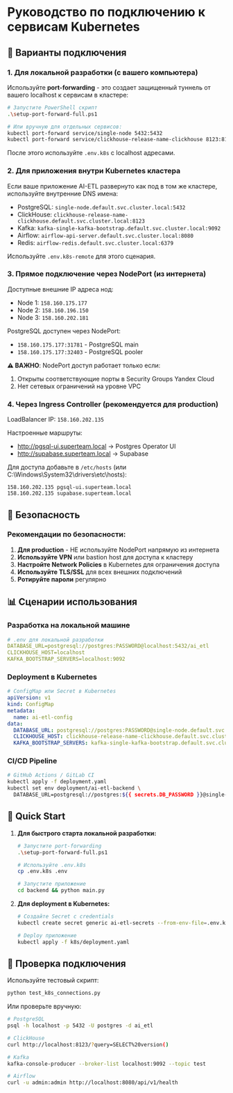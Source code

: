 # Руководство по подключению к сервисам Kubernetes

## 📍 Варианты подключения

### 1. **Для локальной разработки (с вашего компьютера)**

Используйте **port-forwarding** - это создает защищенный туннель от вашего localhost к сервисам в кластере:

```bash
# Запустите PowerShell скрипт
.\setup-port-forward-full.ps1

# Или вручную для отдельных сервисов:
kubectl port-forward service/single-node 5432:5432
kubectl port-forward service/clickhouse-release-name-clickhouse 8123:8123
```

После этого используйте `.env.k8s` с localhost адресами.

### 2. **Для приложения внутри Kubernetes кластера**

Если ваше приложение AI-ETL развернуто как под в том же кластере, используйте внутренние DNS имена:

- PostgreSQL: `single-node.default.svc.cluster.local:5432`
- ClickHouse: `clickhouse-release-name-clickhouse.default.svc.cluster.local:8123`
- Kafka: `kafka-single-kafka-bootstrap.default.svc.cluster.local:9092`
- Airflow: `airflow-api-server.default.svc.cluster.local:8080`
- Redis: `airflow-redis.default.svc.cluster.local:6379`

Используйте `.env.k8s-remote` для этого сценария.

### 3. **Прямое подключение через NodePort (из интернета)**

Доступные внешние IP адреса нод:
- Node 1: `158.160.175.177`
- Node 2: `158.160.196.150`
- Node 3: `158.160.202.181`

PostgreSQL доступен через NodePort:
- `158.160.175.177:31781` - PostgreSQL main
- `158.160.175.177:32403` - PostgreSQL pooler

**⚠️ ВАЖНО**: NodePort доступ работает только если:
1. Открыты соответствующие порты в Security Groups Yandex Cloud
2. Нет сетевых ограничений на уровне VPC

### 4. **Через Ingress Controller (рекомендуется для production)**

LoadBalancer IP: `158.160.202.135`

Настроенные маршруты:
- http://pgsql-ui.superteam.local → Postgres Operator UI
- http://supabase.superteam.local → Supabase

Для доступа добавьте в `/etc/hosts` (или C:\Windows\System32\drivers\etc\hosts):
```
158.160.202.135 pgsql-ui.superteam.local
158.160.202.135 supabase.superteam.local
```

## 🔐 Безопасность

### Рекомендации по безопасности:

1. **Для production** - НЕ используйте NodePort напрямую из интернета
2. **Используйте VPN** или bastion host для доступа к кластеру
3. **Настройте Network Policies** в Kubernetes для ограничения доступа
4. **Используйте TLS/SSL** для всех внешних подключений
5. **Ротируйте пароли** регулярно

## 📊 Сценарии использования

### Разработка на локальной машине
```yaml
# .env для локальной разработки
DATABASE_URL=postgresql://postgres:PASSWORD@localhost:5432/ai_etl
CLICKHOUSE_HOST=localhost
KAFKA_BOOTSTRAP_SERVERS=localhost:9092
```

### Deployment в Kubernetes
```yaml
# ConfigMap или Secret в Kubernetes
apiVersion: v1
kind: ConfigMap
metadata:
  name: ai-etl-config
data:
  DATABASE_URL: postgresql://postgres:PASSWORD@single-node.default.svc.cluster.local:5432/ai_etl
  CLICKHOUSE_HOST: clickhouse-release-name-clickhouse.default.svc.cluster.local
  KAFKA_BOOTSTRAP_SERVERS: kafka-single-kafka-bootstrap.default.svc.cluster.local:9092
```

### CI/CD Pipeline
```bash
# GitHub Actions / GitLab CI
kubectl apply -f deployment.yaml
kubectl set env deployment/ai-etl-backend \
  DATABASE_URL=postgresql://postgres:${{ secrets.DB_PASSWORD }}@single-node.default.svc.cluster.local:5432/ai_etl
```

## 🚀 Quick Start

1. **Для быстрого старта локальной разработки:**
   ```bash
   # Запустите port-forwarding
   .\setup-port-forward-full.ps1

   # Используйте .env.k8s
   cp .env.k8s .env

   # Запустите приложение
   cd backend && python main.py
   ```

2. **Для deployment в Kubernetes:**
   ```bash
   # Создайте Secret с credentials
   kubectl create secret generic ai-etl-secrets --from-env-file=.env.k8s-remote

   # Deploy приложение
   kubectl apply -f k8s/deployment.yaml
   ```

## 📝 Проверка подключения

Используйте тестовый скрипт:
```bash
python test_k8s_connections.py
```

Или проверьте вручную:
```bash
# PostgreSQL
psql -h localhost -p 5432 -U postgres -d ai_etl

# ClickHouse
curl http://localhost:8123/?query=SELECT%20version()

# Kafka
kafka-console-producer --broker-list localhost:9092 --topic test

# Airflow
curl -u admin:admin http://localhost:8080/api/v1/health
```